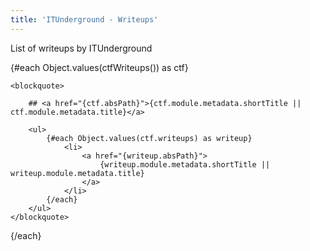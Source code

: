 ```yaml
---
title: 'ITUnderground - Writeups'
---
```


<script>
	import { ctfWriteups } from '$lib/dynamicFiles'

</script>

List of writeups by ITUnderground

{#each Object.values(ctfWriteups()) as ctf}

    <blockquote>

    	## <a href="{ctf.absPath}">{ctf.module.metadata.shortTitle || ctf.module.metadata.title}</a>

    	<ul>
    		{#each Object.values(ctf.writeups) as writeup}
    			<li>
    				<a href="{writeup.absPath}">
    					{writeup.module.metadata.shortTitle || writeup.module.metadata.title}
    				</a>
    			</li>
    		{/each}
    	</ul>
    </blockquote>

{/each}
